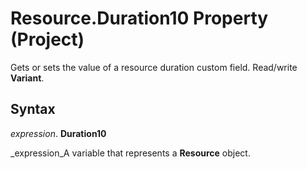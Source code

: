 
# Resource.Duration10 Property (Project)

 Gets or sets the value of a resource duration custom field. Read/write **Variant**.


## Syntax

 _expression_. **Duration10**

 _expression_A variable that represents a  **Resource** object.

